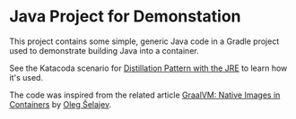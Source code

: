 # Java Project for Demonstation

This project contains some simple, generic Java code in a Gradle project used to demonstrate building Java into a container.

See the Katacoda scenario for [Distillation Pattern with the JRE](https://www.katacoda.com/javajon/courses/kubernetes-fundamentals/distillation) to learn how it's used.

The code was inspired from the related article [GraalVM: Native Images in Containers](https://blogs.oracle.com/javamagazine/graalvm-native-images-in-containers) by [Oleg Šelajev](https://github.com/shelajev).
